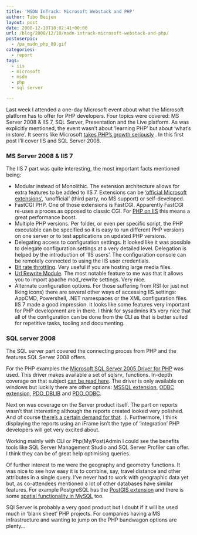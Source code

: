 ```yaml
---
title: 'MSDN InTrack: Microsoft Webstack and PHP'
author: Tibo Beijen
layout: post
date: 2008-12-10T18:02:41+00:00
url: /blog/2008/12/10/msdn-intrack-microsoft-webstack-and-php/
postuserpic:
  - /pa_msdn_php_80.gif
categories:
  - report
tags:
  - iis
  - microsoft
  - msdn
  - php
  - sql server

---
```

Last week I attended a one-day Microsoft event about what the Microsoft platform has to offer for PHP developers. Four topics were covered: MS Server 2008 &#038; IIS 7, SQL Server, Presentation and the Live platform. As was explicitly mentioned, the event wasn&#8217;t about &#8216;learning PHP&#8217; but about &#8216;what&#8217;s in store&#8217;. It seems like Microsoft [takes PHP&#8217;s growth seriously][1] . In this first post I&#8217;ll cover IIS and SQL Server 2008.

<!--more-->

### MS Server 2008 &#038; IIS 7

The IIS 7 part was quite interesting, the most important facts mentioned being:

  * Modular instead of Monolithic. The extension architecture allows for extra features to be added to IIS 7. Extensions can be [&#8216;official Microsoft extensions&#8217;][2], &#8216;unofficial&#8217; (third party, no MS support) or self-developed.
  * FastCGI PHP. One of those extensions is FastCGI. Apparently FastCGI re-uses a proces as opposed to classic CGI. For [PHP on IIS][3] this means a great performance boost.
  * Multiple PHP versions. Per folder, or even per specific script, the PHP executable can be specified so it is easy to run different PHP versions on one server or to test applications on updated PHP versions.
  * Delegating access to configuration settings. It looked like it was possible to delegate configuration settings at a very detailed level. Delegation is helped by the introduction of &#8216;IIS users&#8217;. The configuration console can be remotely connected to using the IIS user credentials.
  * [Bit rate throttling][4]. Very useful if you are hosting large media files.
  * [Url Rewrite Module][5]. The most notable feature to me was that it allows you to import apache mod_rewrite settings. Very nice.
  * Alternate configuration options. For those suffering from RSI (or just not liking icons) there are several other ways of accessing IIS settings: AppCMD, Powershell, .NET namespaces or the XML configuration files.
IIS 7 made a good impression. It looks like some features very important for PHP development are in there. I think for sysadmins it&#8217;s very nice that all of the configuration can be done from the CLI as that is better suited for repetitive tasks, tooling and documenting.

### SQL server 2008

The SQL server part covered the connecting proces from PHP and the features SQL Server 2008 offers. 

For the PHP examples the [Microsoft SQL Server 2005 Driver for PHP][6] was used. This driver makes available a set of sqlsrv_ functions. In-depth coverage on that subject [can be read here][7]. The driver is only available on windows but luckily there are other options: [MSSQL extension][8], [ODBC extension][9], [PDO_DBLIB][10] and [PDO_ODBC][11].

Next on was coverage on the Server product itself. The part on reports wasn&#8217;t that interesting although the reports created looked very polished. And of course [there&#8217;s a certain demand for that][12]. :). Furthermore, I think displaying the reports using an iFrame isn&#8217;t the type of &#8216;integration&#8217; PHP developers will get very excited about.

Working mainly with CLI or Php(My/Post)Admin I could see the benefits tools like SQL Server Management Studio and SQL Server Profiler can offer. I think they can be of great help optimising queries.

Of further interest to me were the geography and geometry functions. It was nice to see how easy it is to combine, say, travel distance and other attributes in a single query. I&#8217;ve never had to work with geographic data yet but, as co-attendees mentioned a lot of other databases have similar features. For example PostgreSQL has the [PostGIS extension][13] and there is some [spatial functionality in MySQL][14] too.

SQl Server is probably a very good product but I doubt if it will be used much in &#8216;blank sheet&#8217; PHP projects. For companies having a MS infrastructure and wanting to jump on the PHP bandwagon options are plenty&#8230;

 [1]: http://www.microsoft.com/uk/servers/winclientshearts/
 [2]: http://www.iis.net/extensions
 [3]: http://www.iis.net/php
 [4]: http://www.iis.net/extensions/BitRateThrottling
 [5]: http://www.iis.net/extensions/URLRewrite
 [6]: http://www.codeplex.com/SQL2K5PHP
 [7]: http://msdn.microsoft.com/en-us/library/cc793139(SQL.90).aspx
 [8]: http://www.php.net/manual/en/mssql.setup.php
 [9]: http://www.php.net/manual/en/book.uodbc.php
 [10]: http://www.php.net/manual/en/ref.pdo-dblib.php
 [11]: http://www.php.net/manual/en/ref.pdo-odbc.php
 [12]: http://en.wikipedia.org/wiki/Lies,_damned_lies,_and_statistics
 [13]: http://postgis.refractions.net/
 [14]: http://dev.mysql.com/tech-resources/articles/4.1/gis-with-mysql.html